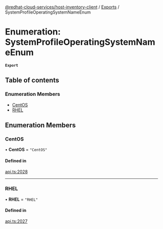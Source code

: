 [@redhat-cloud-services/host-inventory-client](../README.md) / [Exports](../modules.md) / SystemProfileOperatingSystemNameEnum

# Enumeration: SystemProfileOperatingSystemNameEnum

**`Export`**

## Table of contents

### Enumeration Members

- [CentOS](SystemProfileOperatingSystemNameEnum.md#centos)
- [RHEL](SystemProfileOperatingSystemNameEnum.md#rhel)

## Enumeration Members

### CentOS

• **CentOS** = ``"CentOS"``

#### Defined in

[api.ts:2028](https://github.com/RedHatInsights/javascript-clients/blob/master/packages/host-inventory/api.ts#L2028)

___

### RHEL

• **RHEL** = ``"RHEL"``

#### Defined in

[api.ts:2027](https://github.com/RedHatInsights/javascript-clients/blob/master/packages/host-inventory/api.ts#L2027)

